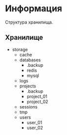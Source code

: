 # Информация

Структура хранилища.

## Хранилище

- storage
  - cache
  - databases
    - .backup
    - redis
    - mysql
  - logs
  - projects
    - .backup
    - project_01
    - project_02
  - sessions
  - tmp
  - users
    - user_01
    - user_02